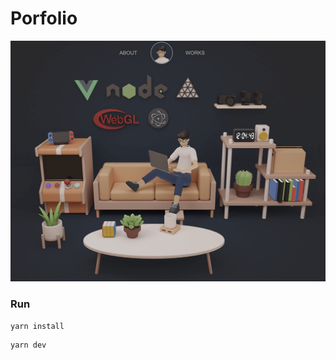 # Porfolio

![cover](https://github.com/luosijie/portfolio/blob/main/preview/cover.png)

### Run
```sh
yarn install
```

```sh
yarn dev
```
